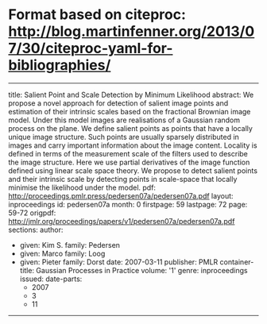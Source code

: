 # Format based on citeproc: http://blog.martinfenner.org/2013/07/30/citeproc-yaml-for-bibliographies/
---
title: Salient Point and Scale Detection by Minimum Likelihood
abstract: We propose a novel approach for detection of salient image points and estimation
  of their intrinsic scales based on the fractional Brownian image model.  Under this
  model images are realisations of a Gaussian random process on the plane. We define
  salient points as points that have a locally unique image structure. Such points
  are usually sparsely distributed in images and carry important information about
  the image content. Locality is defined in terms of the measurement scale of the
  filters used to describe the image structure.  Here we use partial derivatives of
  the image function defined using linear scale space theory. We propose to detect
  salient points and their intrinsic scale by detecting points in scale-space that
  locally minimise the likelihood under the model.
pdf: http://proceedings.pmlr.press/pedersen07a/pedersen07a.pdf
layout: inproceedings
id: pedersen07a
month: 0
firstpage: 59
lastpage: 72
page: 59-72
origpdf: http://jmlr.org/proceedings/papers/v1/pedersen07a/pedersen07a.pdf
sections: 
author:
- given: Kim S.
  family: Pedersen
- given: Marco
  family: Loog
- given: Pieter
  family: Dorst
date: 2007-03-11
publisher: PMLR
container-title: Gaussian Processes in Practice
volume: '1'
genre: inproceedings
issued:
  date-parts:
  - 2007
  - 3
  - 11
---
